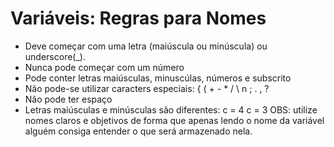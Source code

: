 # **Variáveis: Regras para Nomes**

* Deve começar com uma letra (maiúscula ou minúscula) ou underscore(_).
* Nunca pode começar com um número
* Pode conter letras maiúsculas, minuscúlas, números e subscrito
* Não pode-se utilizar caracters especiais: { ( + - * / \ n ; . , ?
* Não pode ter espaço
* Letras maiúsculas e minúsculas são diferentes: c = 4 c = 3
  OBS: utilize nomes claros e objetivos de forma que apenas lendo o nome da variável alguém consiga entender o que será armazenado nela.
